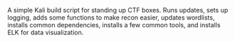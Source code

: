 A simple Kali build script for standing up CTF boxes.
Runs updates, sets up logging, adds some functions to make recon easier, updates wordlists, installs common dependencies, installs a few common tools, and installs ELK for data visualization.
